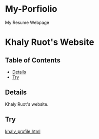 # My-Porfiolio
My Resume Webpage
# Khaly Ruot's Website

## Table of Contents

* [Details](#details)
* [Try](#try)

## Details

Khaly Ruot's website.

## Try


<a href="khaly_profile.html">khaly_profile.html</a>
